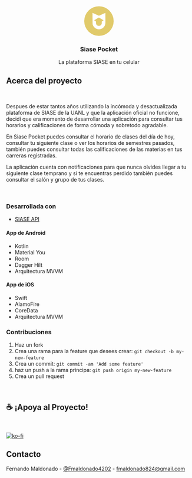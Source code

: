 <!--
*** Thanks for checking out this README Template. If you have a suggestion that would
*** make this better, please fork the repo and create a pull request or simply open
*** an issue with the tag "enhancement".
*** Thanks again! Now go create something AMAZING! :D
-->

<!-- PROJECT SHIELDS -->
<!--
*** I'm using markdown "reference style" links for readability.
*** Reference links are enclosed in brackets [ ] instead of parentheses ( ).
*** See the bottom of this document for the declaration of the reference variables
*** for contributors-url, forks-url, etc. This is an optional, concise syntax you may use.
*** https://www.markdownguide.org/basic-syntax/#reference-style-links
-->

<!-- PROJECT LOGO -->
<br />
<p align="center">
    <img src="./assets/icon.png" style="border-radius:50%" alt="Logo" width="80" height="80">

  <h3 align="center">Siase Pocket</h3>

  <p align="center">
    La plataforma SIASE en tu celular
    <br />
 
  </p>
</p>

<!-- ABOUT THE PROJECT -->


<!-- <p align="center">
<a href="https://play.google.com/store/apps/details?id=com.logic.random_waifu">
<img src="https://cdn.rawgit.com/steverichey/google-play-badge-svg/master/img/en_get.svg" width="30%">
</a>
</p> -->

## Acerca del proyecto

<br>

Despues de estar tantos años utilizando la incómoda y desactualizada plataforma de SIASE de la UANL y que la aplicación oficial no funcione, decidí que era momento de desarrollar una aplicación para consultar tus horarios y calificaciones de forma cómoda y sobretodo agradable.

En Siase Pocket puedes consultar el horario de clases del día de hoy, consultar tu siguiente clase o ver los horarios de semestres pasados, también puedes consultar todas las calificaciones de las materias en tus carreras registradas.

La aplicación cuenta con notificaciones para que nunca olvides llegar a tu siguiente clase temprano y si te encuentras perdido también puedes consultar el salón y grupo de tus clases.

<br>

### Desarrollada con

- [SIASE API](https://github.com/GDSC-UANL/siase-api)

#### App de Android

- Kotlin
- Material You
- Room
- Dagger Hilt
- Arquitectura MVVM

#### App de iOS
- Swift
- AlamoFire
- CoreData
- Arquitectura MVVM



### Contribuciones

1. Haz un fork
2. Crea una rama para la feature que desees crear: `git checkout -b my-new-feature`
3. Crea un commit: `git commit -am 'Add some feature'`
4. haz un push a la rama principa: `git push origin my-new-feature`
5. Crea un pull request

<!-- CONTACT -->

<br>

## ☕ ¡Apoya al Proyecto!
<br>

[![ko-fi](https://ko-fi.com/img/githubbutton_sm.svg)](https://ko-fi.com/U7U54JOMU)

## Contacto

Fernando Maldonado - [@Fmaldonado4202](https://twitter.com/Fmaldonado4202) - fmaldonado824@gmail.com

